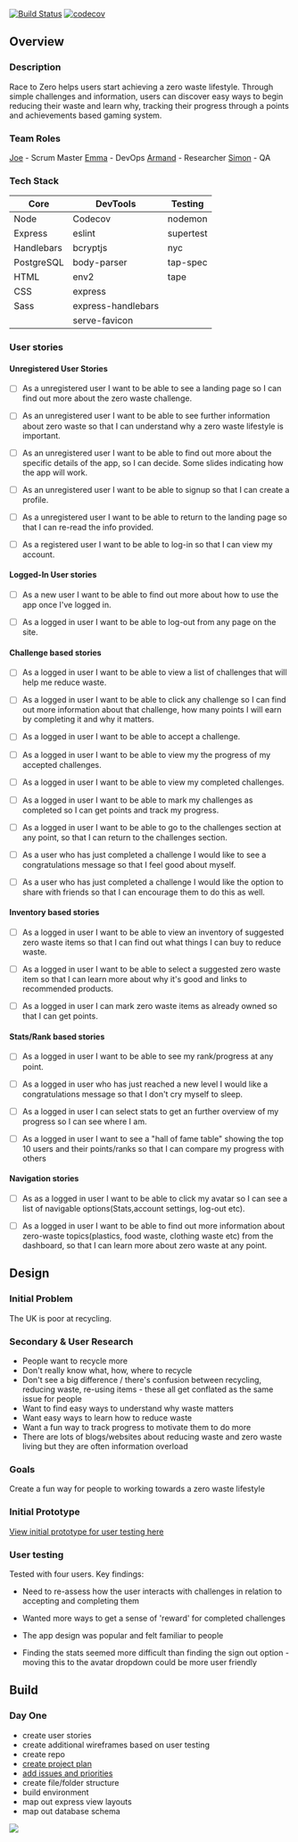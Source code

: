 [![Build Status](https://travis-ci.com/fac-14/race-to-zero.svg?branch=master)](https://travis-ci.com/fac-14/race-to-zero) [![codecov](https://codecov.io/gh/fac-14/race-to-zero/branch/master/graph/badge.svg)](https://codecov.io/gh/fac-14/race-to-zero)

## Overview

### Description
Race to Zero helps users start achieving a zero waste lifestyle. Through simple challenges and information, users can discover easy ways to begin reducing their waste and learn why, tracking their progress through a points and achievements based gaming system. 

### Team Roles
[Joe](https://github.com/thejoefriel) - Scrum Master
[Emma](https://github.com/SleepySheepy172) - DevOps
[Armand](https://github.com/Armand-Lluka) - Researcher
[Simon](https://github.com/dupreesi) - QA

### Tech Stack

| Core | DevTools | Testing |
| - | -------- | -------- |
|Node|Codecov|nodemon
|Express|eslint|supertest
|Handlebars|bcryptjs|nyc
|PostgreSQL|body-parser|tap-spec
|HTML|env2|tape
|CSS|express||
|Sass|express-handlebars||
||serve-favicon||

### User stories

#### Unregistered User Stories
- [ ] As a unregistered user I want to be able to see a landing page so I can find out more about the zero waste challenge. 

- [ ] As an unregistered user I want to be able to see further information about zero waste so that I can understand why a zero waste lifestyle is important.

- [ ] As an unregistered user I want to be able to find out more about the specific details of the app, so I can decide. Some slides indicating how the app will work.

- [ ] As an unregistered user I want to be able to signup so that I can create a profile. 

- [ ] As a unregistered user I want to be able to return to the landing page so that I can re-read the info provided. 

- [ ] As a registered user I want to be able to log-in so that I can view my account. 

#### Logged-In User stories
- [ ] As a new user I want to be able to find out more about how to use the app once I've logged in. 

- [ ] As a logged in user I want to be able to log-out from any page on the site. 

#### Challenge based stories
- [ ] As a logged in user I want to be able to view a list of challenges that will help me reduce waste. 

- [ ] As a logged in user I want to be able to click any challenge so I can find out more information about that challenge, how many points I will earn by completing it and why it matters. 

- [ ] As a logged in user I want to be able to accept a challenge. 

- [ ] As a logged in user I want to be able to view my the progress of my accepted challenges. 

- [ ] As a logged in user I want to be able to view my completed challenges. 

- [ ] As a logged in user I want to be able to mark my challenges as completed so I can get points and track my progress.

- [ ] As a logged in user I want to be able to go to the challenges section at any point, so that I can return to the challenges section.

- [ ] As a user who has just completed a challenge I would like to see a congratulations message so that I feel good about myself.

- [ ] As a user who has just completed a challenge I would like the option to share with friends so that I can encourage them to do this as well.

#### Inventory based stories
- [ ] As a logged in user I want to be able to view an inventory of suggested zero waste items so that I can find out what things I can buy to reduce waste.

- [ ] As a logged in user I want to be able to select a suggested zero waste item so that I can learn more about why it's good and links to recommended products.

- [ ] As a logged in user I can mark zero waste items as already owned so that I can get points.

#### Stats/Rank based stories
- [ ] As a logged in user I want to be able to see my rank/progress at any point.

- [ ] As a logged in user who has just reached a new level I would like a congratulations message so that I don't cry myself to sleep.

- [ ] As a logged in user I can select stats to get an further overview of my progress so I can see where I am.

- [ ] As a logged in user I want to see a "hall of fame table" showing the top 10 users and their points/ranks so that I can compare my progress with others

#### Navigation stories
- [ ] As as a logged in user I want to be able to click my avatar so I can see a list of navigable options(Stats,account settings, log-out etc).
 
- [ ] As a logged in user I want to be able to find out more information about zero-waste topics(plastics, food waste, clothing waste etc) from the dashboard, so that I can learn more about zero waste at any point.

## Design

### Initial Problem

The UK is poor at recycling. 

### Secondary & User Research

- People want to recycle more
- Don't really know what, how, where to recycle
- Don't see a big difference / there's confusion between recycling, reducing waste, re-using items - these all get conflated as the same issue for people
- Want to find easy ways to understand why waste matters
- Want easy ways to learn how to reduce waste
- Want a fun way to track progress to motivate them to do more
- There are lots of blogs/websites about reducing waste and zero waste living but they are often information overload

### Goals

Create a fun way for people to working towards a zero waste lifestyle

### Initial Prototype

[View initial prototype for user testing here](https://projects.invisionapp.com/share/N8NX3P536EQ)

### User testing

Tested with four users. Key findings:

- Need to re-assess how the user interacts with challenges in relation to accepting and completing them

- Wanted more ways to get a sense of 'reward' for completed challenges

- The app design was popular and felt familiar to people

- Finding the stats seemed more difficult than finding the sign out option - moving this to the avatar dropdown could be more user friendly 

## Build

### Day One

- create user stories
- create additional wireframes based on user testing
- create repo
- [create project plan](https://github.com/fac-14/race-to-zero/projects/1)
- [add issues and priorities](https://github.com/fac-14/race-to-zero/issues) 
- create file/folder structure 
- build environment
- map out express view layouts
- map out database schema 

![](https://files.gitter.im/foundersandcoders/Trash-Team/A64Y/Screen-Shot-2018-09-11-at-16.08.41.png)


